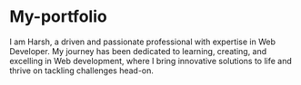 # My-portfolio
I am Harsh, a driven and passionate professional with expertise in Web Developer.  My journey has been dedicated to learning, creating, and excelling in Web development,  where I bring innovative solutions to life and thrive on tackling challenges head-on.
